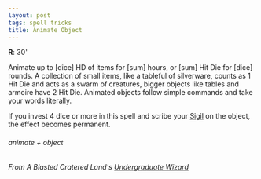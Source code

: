 ```yaml
---
layout: post
tags: spell tricks
title: Animate Object
---
```

**R**: 30'

Animate up to [dice] HD of items for [sum] hours, or [sum] Hit Die for [dice] rounds. A collection of small items, like a tableful of silverware, counts as 1 Hit Die and acts as a swarm of creatures, bigger objects like tables and armoire have 2 Hit Die. Animated objects follow simple commands and take your words literally.

If you invest 4 dice or more in this spell and scribe your [Sigil](/spells/#lexicon) on the object, the effect becomes permanent.

 
###### animate + object
###### From A Blasted Cratered Land's [Undergraduate Wizard](https://crateredland.blogspot.com/2021/06/wizard-colleges-imply-wizard.html)
